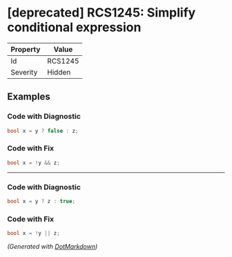# \[deprecated\] RCS1245: Simplify conditional expression

| Property | Value   |
| -------- | ------- |
| Id       | RCS1245 |
| Severity | Hidden  |

## Examples

### Code with Diagnostic

```csharp
bool x = y ? false : z;
```

### Code with Fix

```csharp
bool x = !y && z;
```

- - -

### Code with Diagnostic

```csharp
bool x = y ? z : true;
```

### Code with Fix

```csharp
bool x = !y || z;
```


*\(Generated with [DotMarkdown](http://github.com/JosefPihrt/DotMarkdown)\)*